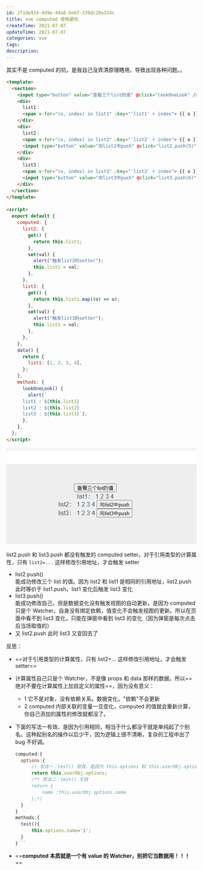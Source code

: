 ```yaml
---
id: 2f1de934-4d9e-44a8-be6f-339dc20a314c
title: vue computed 使用避坑
createTime: 2021-07-07
updateTime: 2021-07-07
categories: vue
tags:
description:
---
```


其实不是 computed 的坑，是我自己没弄清原理瞎用，导致出现各种问题。。

```html
<template>
  <section>
    <input type="button" value="查看三个list的值" @click="lookOneLook" />
    <div>
      list1：
      <span v-for="(o, index) in list1" :key="'list1' + index"> {{ o }} </span>
    </div>
    <div>
      list2：
      <span v-for="(o, index) in list2" :key="'list2' + index"> {{ o }} </span>
      <input type="button" value="向list2中push" @click="list2.push(5)" />
    </div>
    <div>
      list3：
      <span v-for="(o, index) in list3" :key="'list3' + index"> {{ o }} </span>
      <input type="button" value="向list3中push" @click="list3.push(6)" />
    </div>
  </section>
</template>

<script>
  export default {
    computed: {
      list2: {
        get() {
          return this.list1;
        },
        set(val) {
          alert("触发list2的setter");
          this.list1 = val;
        },
      },
      list3: {
        get() {
          return this.list1.map((o) => o);
        },
        set(val) {
          alert("触发list3的setter");
          this.list1 = val;
        },
      },
    },
    data() {
      return {
        list1: [1, 2, 3, 4],
      };
    },
    methods: {
      lookOneLook() {
        alert(`
      list1 : ${this.list1}
      list2 : ${this.list2}
      list3 : ${this.list3}`);
      },
    },
  };
</script>
```

![在这里插入图片描述](..\post-assets\1551efea-cb84-445e-b8eb-c1c487a398cd.png)

list2.push 和 list3.push 都没有触发的 computed setter。对于引用类型的计算属性，只有 `list2=...` 这样修改引用地址，才会触发 setter

- list2.push()  
  能成功修改三个 list 的值。因为 list2 和 list1 是相同的引用地址，list2.push 此时等价于 list1.push。list1 变化后触发 list3 变化
- list3.push()  
  能成功修改自己，但是数据变化没有触发视图的自动更新。是因为 computed 只是个 Watcher，自身没有绑定依赖，值变化不会触发视图的更新。所以在页面中看不到 list3 变化，只能在弹窗中看到 list3 的变化（因为弹窗是每次点击后当场取值的）
- 又 list2.push
  此时 list3 又变回去了

反思：

- ==对于引用类型的计算属性，只有 list2=... 这样修改引用地址，才会触发 setter==
- 计算属性自己只是个 Watcher，不是像 props 和 data 那样的数据。所以==绝对不要在计算属性上加自定义的属性==，因为没有意义：
  - 1 它不是对象，没有依赖关系。数据变化，"依赖"不会更新
  - 2 computed 内部关联的变量一旦变化，computed 的值就会重新计算，你自己添加的属性的修改就都没了。
- 下面的写法一有效，是因为引用相同，相当于什么都没干就是单纯起了个别名。这种起别名的操作以后少干，因为逻辑上很不清晰，复杂的工程中出了 bug 不好调。

  ````js
  computed:{
  	options:{
  		// 写法一：test() 有效，是因为 this.options 和 this.userObj.options 是相同引用
  		return this.userObj.options;
  		/** 写法二：test() 无效
  		return {
  			name :this.userObj.options.name
  		};*/
  	}
  }
  methods:{
  	test(){
  		this.options.name='1';
  	}
  }```

  ````

- ==**computed 本质就是一个有 value 的 Watcher，别把它当数据用！！！**==
